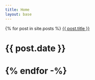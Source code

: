 ```yaml
---
title: Home
layout: base
---
```


<div class="blog-post">
    {% for post in site.posts %}
    <a href="{{ post.url | prepend: site.baseurl | prepend: site.url }}">{{ post.title }}</a>
    <h1><i class="fas fa-calendar-alt"></i>{{ post.date }}<h1>
    {% endfor -%}
</div>
